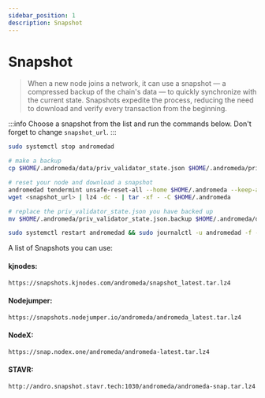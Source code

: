 ```yaml
---
sidebar_position: 1
description: Snapshot
---
```


# Snapshot

> When a new node joins a network, it can use a snapshot — a compressed backup of the chain's data — to quickly synchronize with the current state. Snapshots expedite the process, reducing the need to download and verify every transaction from the beginning.

:::info
Choose a snapshot from the list and run the commands below. Don't forget to change `snapshot_url`.
:::

```bash
sudo systemctl stop andromedad

# make a backup
cp $HOME/.andromeda/data/priv_validator_state.json $HOME/.andromeda/priv_validator_state.json.backup 

# reset your node and download a snapshot
andromedad tendermint unsafe-reset-all --home $HOME/.andromeda --keep-addr-book 
wget <snapshot_url> | lz4 -dc - | tar -xf - -C $HOME/.andromeda

# replace the priv_validator_state.json you have backed up
mv $HOME/.andromeda/priv_validator_state.json.backup $HOME/.andromeda/data/priv_validator_state.json 

sudo systemctl restart andromedad && sudo journalctl -u andromedad -f -o cat
```

A list of Snapshots you can use:

#### kjnodes:
```bash
https://snapshots.kjnodes.com/andromeda/snapshot_latest.tar.lz4
```

#### Nodejumper:
```bash
https://snapshots.nodejumper.io/andromeda/andromeda_latest.tar.lz4
```

#### NodeX:
```bash
https://snap.nodex.one/andromeda/andromeda-latest.tar.lz4
```

#### STAVR:
```bash
http://andro.snapshot.stavr.tech:1030/andromeda/andromeda-snap.tar.lz4
```